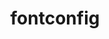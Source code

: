 ---
title: "fontconfig"
layout: cache
categories: [package, v0.18.0]
meta: {"versions": ["2.13.94"], "compilers": ["gcc@=7.5.0"], "oss": ["ubuntu18.04"], "platforms": ["linux"], "targets": ["x86_64"], "stacks": ["data-vis-sdk", "root"], "num_specs": 1, "num_specs_by_stack": {"data-vis-sdk": 1, "root": 1}}
spec_details: [{"hash": "lnlt7hcbq44naqrtpnmnjouj7dfbgwpp", "compiler": "gcc@=7.5.0", "versions": ["2.13.94"], "os": "ubuntu18.04", "platform": "linux", "target": "x86_64", "variants": [], "stacks": ["data-vis-sdk", "root"], "size": "-", "tarball": "https://binaries.spack.io/releases/v0.18.0/build_cache/linux-ubuntu18.04-x86_64/gcc-7.5.0/fontconfig-2.13.94/linux-ubuntu18.04-x86_64-gcc-7.5.0-fontconfig-2.13.94-lnlt7hcbq44naqrtpnmnjouj7dfbgwpp.spack"}]
---